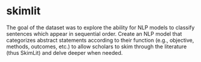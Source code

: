 # skimlit
The goal of the dataset was to explore the ability for NLP models to classify sentences which appear in sequential order. Create an NLP model that categorizes abstract statements according to their function (e.g., objective, methods, outcomes, etc.) to allow scholars to skim through the literature (thus SkimLit) and delve deeper when needed. 
